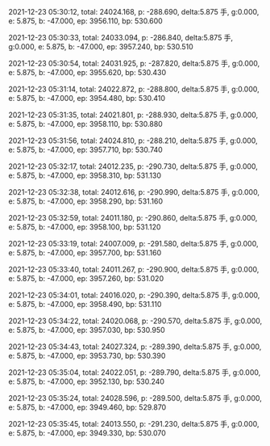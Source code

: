 2021-12-23 05:30:12, total: 24024.168, p: -288.690, delta:5.875 手, g:0.000, e: 5.875, b: -47.000, ep: 3956.110, bp: 530.600

2021-12-23 05:30:33, total: 24033.094, p: -286.840, delta:5.875 手, g:0.000, e: 5.875, b: -47.000, ep: 3957.240, bp: 530.510

2021-12-23 05:30:54, total: 24031.925, p: -287.820, delta:5.875 手, g:0.000, e: 5.875, b: -47.000, ep: 3955.620, bp: 530.430

2021-12-23 05:31:14, total: 24022.872, p: -288.800, delta:5.875 手, g:0.000, e: 5.875, b: -47.000, ep: 3954.480, bp: 530.410

2021-12-23 05:31:35, total: 24021.801, p: -288.930, delta:5.875 手, g:0.000, e: 5.875, b: -47.000, ep: 3958.110, bp: 530.880

2021-12-23 05:31:56, total: 24024.810, p: -288.210, delta:5.875 手, g:0.000, e: 5.875, b: -47.000, ep: 3957.710, bp: 530.740

2021-12-23 05:32:17, total: 24012.235, p: -290.730, delta:5.875 手, g:0.000, e: 5.875, b: -47.000, ep: 3958.310, bp: 531.130

2021-12-23 05:32:38, total: 24012.616, p: -290.990, delta:5.875 手, g:0.000, e: 5.875, b: -47.000, ep: 3958.290, bp: 531.160

2021-12-23 05:32:59, total: 24011.180, p: -290.860, delta:5.875 手, g:0.000, e: 5.875, b: -47.000, ep: 3958.100, bp: 531.120

2021-12-23 05:33:19, total: 24007.009, p: -291.580, delta:5.875 手, g:0.000, e: 5.875, b: -47.000, ep: 3957.700, bp: 531.160

2021-12-23 05:33:40, total: 24011.267, p: -290.900, delta:5.875 手, g:0.000, e: 5.875, b: -47.000, ep: 3957.260, bp: 531.020

2021-12-23 05:34:01, total: 24016.020, p: -290.390, delta:5.875 手, g:0.000, e: 5.875, b: -47.000, ep: 3958.490, bp: 531.110

2021-12-23 05:34:22, total: 24020.068, p: -290.570, delta:5.875 手, g:0.000, e: 5.875, b: -47.000, ep: 3957.030, bp: 530.950

2021-12-23 05:34:43, total: 24027.324, p: -289.390, delta:5.875 手, g:0.000, e: 5.875, b: -47.000, ep: 3953.730, bp: 530.390

2021-12-23 05:35:04, total: 24022.051, p: -289.790, delta:5.875 手, g:0.000, e: 5.875, b: -47.000, ep: 3952.130, bp: 530.240

2021-12-23 05:35:24, total: 24028.596, p: -289.500, delta:5.875 手, g:0.000, e: 5.875, b: -47.000, ep: 3949.460, bp: 529.870

2021-12-23 05:35:45, total: 24013.550, p: -291.230, delta:5.875 手, g:0.000, e: 5.875, b: -47.000, ep: 3949.330, bp: 530.070